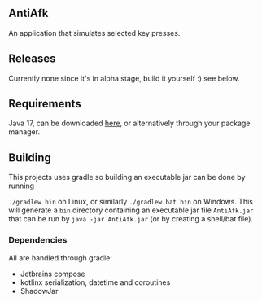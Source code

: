 ## AntiAfk
An application that simulates selected key presses.

## Releases
Currently none since it's in alpha stage, build it yourself :) see below.

## Requirements
Java 17, can be downloaded [here](https://www.oracle.com/java/technologies/javase/jdk17-archive-downloads.html),
or alternatively through your package manager.


## Building
This projects uses gradle so building an executable jar can be done by running

`./gradlew bin` on Linux, or similarly `./gradlew.bat bin` on Windows. This will generate a `bin` directory 
containing an executable jar file `AntiAfk.jar` that can be run by `java -jar AntiAfk.jar` 
(or by creating a shell/bat file).

### Dependencies
All are handled through gradle:
* Jetbrains compose
* kotlinx serialization, datetime and coroutines
* ShadowJar
